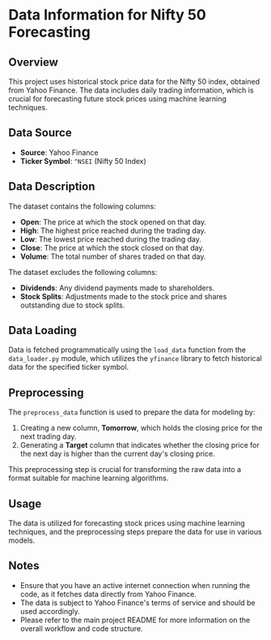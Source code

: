 # Data Information for Nifty 50 Forecasting

## Overview

This project uses historical stock price data for the Nifty 50 index, obtained from Yahoo Finance. The data includes daily trading information, which is crucial for forecasting future stock prices using machine learning techniques.

## Data Source

- **Source**: Yahoo Finance
- **Ticker Symbol**: `^NSEI` (Nifty 50 Index)

## Data Description

The dataset contains the following columns:

- **Open**: The price at which the stock opened on that day.
- **High**: The highest price reached during the trading day.
- **Low**: The lowest price reached during the trading day.
- **Close**: The price at which the stock closed on that day.
- **Volume**: The total number of shares traded on that day.

The dataset excludes the following columns:

- **Dividends**: Any dividend payments made to shareholders.
- **Stock Splits**: Adjustments made to the stock price and shares outstanding due to stock splits.

## Data Loading

Data is fetched programmatically using the `load_data` function from the `data_loader.py` module, which utilizes the `yfinance` library to fetch historical data for the specified ticker symbol.

## Preprocessing

The `preprocess_data` function is used to prepare the data for modeling by:

1. Creating a new column, **Tomorrow**, which holds the closing price for the next trading day.
2. Generating a **Target** column that indicates whether the closing price for the next day is higher than the current day's closing price.

This preprocessing step is crucial for transforming the raw data into a format suitable for machine learning algorithms.

## Usage

The data is utilized for forecasting stock prices using machine learning techniques, and the preprocessing steps prepare the data for use in various models.

## Notes

- Ensure that you have an active internet connection when running the code, as it fetches data directly from Yahoo Finance.
- The data is subject to Yahoo Finance's terms of service and should be used accordingly.
- Please refer to the main project README for more information on the overall workflow and code structure.